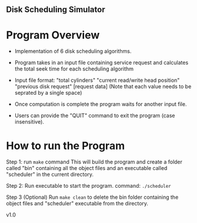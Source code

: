 ## Disk Scheduling Simulator

# Program Overview

- Implementation of 6 disk scheduling algorithms. 

- Program takes in an input file containing service request and calculates 
  the total seek time for each scheduling algorithm

- Input file format: 
  "total cylinders" "current read/write head position" "previous disk request" [request data]
  (Note that each value needs to be seprated by a single space)

- Once computation is complete the program waits for another input file.

- Users can provide the "QUIT" command to exit the program (case insensitive).

# How to run the Program

Step 1: 
run `make` command
This will build the program and create a folder called "bin" containing all the object files and 
an executable called "scheduler" in the current directory.

Step 2:
Run executable to start the program.
command: `./scheduler`

Step 3 (Optional)
Run `make clean` to delete the bin folder containing the object files and "scheduler" 
executable from the directory.

v1.0
